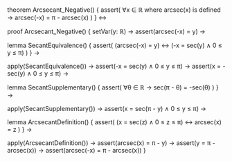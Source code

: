 theorem Arcsecant_Negative() {
  assert(
    ∀x ∈ ℝ where arcsec(x) is defined →
    arcsec(-x) = π - arcsec(x)
  )
} ↔

proof Arcsecant_Negative() {
  setVar(y: ℝ) →
  assert(arcsec(-x) = y) →
  
  lemma SecantEquivalence() {
    assert(
      (arcsec(-x) = y) ↔
      (-x = sec(y) ∧ 0 ≤ y ≤ π)
    )
  } →
  
  apply(SecantEquivalence()) →
  assert(-x = sec(y) ∧ 0 ≤ y ≤ π) →
  assert(x = -sec(y) ∧ 0 ≤ y ≤ π) →
  
  lemma SecantSupplementary() {
    assert(
      ∀θ ∈ ℝ →
      sec(π - θ) = -sec(θ)
    )
  } →
  
  apply(SecantSupplementary()) →
  assert(x = sec(π - y) ∧ 0 ≤ y ≤ π) →
  
  lemma ArcsecantDefinition() {
    assert(
      (x = sec(z) ∧ 0 ≤ z ≤ π) ↔
      arcsec(x) = z
    )
  } →
  
  apply(ArcsecantDefinition()) →
  assert(arcsec(x) = π - y) →
  assert(y = π - arcsec(x)) →
  assert(arcsec(-x) = π - arcsec(x))
}